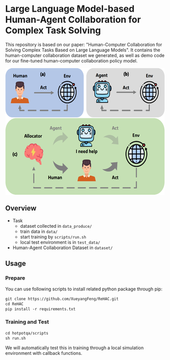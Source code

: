 # Large Language Model-based Human-Agent Collaboration for Complex Task Solving
This repository is based on our paper: "Human-Computer Collaboration for Solving Complex Tasks Based on Large Language Models". It contains the human-computer collaboration dataset we generated, as well as demo code for our fine-tuned human-computer collaboration policy model.   
<div  align="center">    
<img src="./pic/pic4.png" width = "600" height = "400" alt="pic" align=center />
</div>

## Overview
- Task
  - dataset collected in `data_produce/`
  - train data in `data/`
  - start training by `scripts/run.sh`
  - local test environment is in `test_data/`
- Human-Agent Collaboration Dataset in `dataset/`

## Usage
### Prepare
You can use following scripts to install related python package through pip:
```
git clone https://github.com/XueyangFeng/ReHAC.git
cd ReHAC
pip install -r requirements.txt
```
### Training and Test
```
cd hotpotqa/scripts
sh run.sh
```
We will automatically test this in training through a local simulation environment with callback functions.

